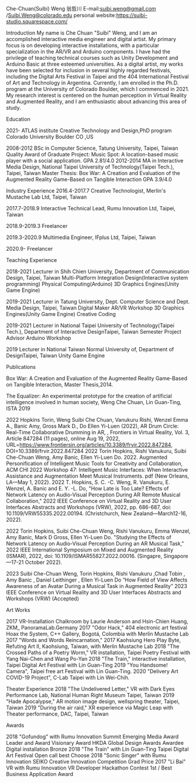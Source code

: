 Che-Chuan(Suibi) Weng 翁哲川
 E-mail:suibi.weng@gmail.com  /Suibi.Weng@colorado.edu
 personal website:https://suibi-studio.squarespace.com/


Introduction
 My name is Che Chuan "Suibi" Weng, and I am an accomplished interactive media engineer and digital artist. My primary focus is on developing interactive installations, with a particular specialization in the AR/VR and Arduino components. I have had the privilege of teaching technical courses such as Unity Development and Arduino Basic at three esteemed universities.
As a digital artist, my works have been selected for inclusion in several highly regarded festivals, including the Digital Arts Festival in Taipei and the 404 International Festival of Art and Technology in Argentina.
Currently, I am enrolled in the Ph.D. program at the University of Colorado Boulder, which I commenced in 2021. My research interest is centered on the human perception in Virtual Reality and Augmented Reality, and I am enthusiastic about advancing this area of study.



Education

2021-       ATLAS institute Creative Technology and Design,PhD program  Colorado University Boulder CO ,US

2008-2012   BSc in Computer Science, Tatung University, Taipei, Taiwan
Quality Award of Graduate Project: Music Spot: A location-based music player with a social application.
GPA 2.81/4.0
 2012-2014  MA in Interactive Media Design, National Taipei University of Technology(Taipei Tech.), Taipei, Taiwan
Master Thesis: Box War: A Creation and Evaluation of the Augmented Reality Game-Based on Tangible Interaction
GPA 3.9/4.0

Industry Experience
2016.4-2017.7 Creative Technologist, Merlin's Mustache Lab Ltd, Taipei, Taiwan

2017.7-2018.9 Interactive Technical Lead, Rumu Innovation Ltd, Taipei, Taiwan

2018.9-2019.3 Freelancer

2019.3-2020.9  Multimedia Engineer, IFplus Ltd, Taipei, Taiwan

2020.9-         Freelancer


Teaching Experience

2018-2021  Lecturer in Shih Chien University, Department of Communication Design, Taipei, Taiwan
Multi-Platform Integration Design(Interactive system programming)
Physical Computing(Arduino)
3D Graphics Engines(Unity Game Engine)

2019-2021  Lecturer in Tatung University, Dept. Computer Science and Dept. Media Design, Taipei, Taiwan
Digital Maker
AR/VR Workshop
3D Graphics Engines(Unity Game Engine)
Creative Coding


2019-2021  Lecturer in National Taipei University of Technology(Taipei Tech.), Department of Interactive DesignTaipei, Taiwan
Semester Project Advisor
Arduino Workshop

2019  Lecturer in National Taiwan Normal University of, Department of DesignTaipei, Taiwan
Unity Game Engine


Publications

Box War: A Creation and Evaluation of the Augmented Reality Game-Based on Tangible Interaction, Master Thesis,2014.

The Equalizer: An experimental prototype for the creation of artificial intelligence involved in human society, Weng Che Chuan, Lin Guan-Ting, ISTA 2019


2022
Hopkins Torin, Weng Suibi Che Chuan, Vanukuru Rishi, Wenzel Emma A., Banic Amy, Gross Mark D., Do Ellen Yi-Luen (2022), AR Drum Circle: Real-Time Collaborative Drumming in AR, , Frontiers in Virtual Reality, Vol. 3, Article 847284  (11 pages), online Aug 19, 2022, URL=https://www.frontiersin.org/articles/10.3389/frvir.2022.847284, DOI=10.3389/frvir.2022.847284
2022
Torin Hopkins, Rishi Vanukuru, Suibi Che-Chuan Weng, Amy Banic, Ellen Yi-Luen Do. 2022. Augmented Personification of Intelligent Music Tools for Creativity and Collaboration, ACM CHI 2022 Workshop 47: Intelligent Music Interfaces: When Interactive Assistance and Augmentation Meet Musical Instruments. pdf  (New Orleans, LA—May 1, 2022).
2022
T. Hopkins, S. C. -C. Weng, R. Vanukuru, E. Wenzel, A. Banic and E. Y. -L. Do, "How Late is Too Late? Effects of Network Latency on Audio-Visual Perception During AR Remote Musical Collaboration," 2022 IEEE Conference on Virtual Reality and 3D User Interfaces Abstracts and Workshops (VRW), 2022, pp. 686-687, doi: 10.1109/VRW55335.2022.00194. (Christchurch, New Zealand—March12-16, 2022).

2022
Torin Hopkins, Suibi Che-Chuan Weng, Rishi Vanukuru, Emma Wenzel, Amy Banic, Mark D Gross, Ellen Yi-Luen Do. "Studying the Effects of Network Latency on Audio-Visual Perception During an AR Musical Task," 2022 IEEE International Symposium on Mixed and Augmented Reality (ISMAR), 2022, doi: 10.1109/ISMAR55827.2022.00016. (Singapre, Singapore—17-21 October 2022).

2023
Suibi Che-Chuan Weng, Torin Hopkins, Rishi Vanukuru ,Chad Tobin , Amy Banic , Daniel Leithinger ,  Ellen Yi-Luen Do “How Field of View Affects Awareness of an Avatar During a Musical Task in Augmented Reality” 2023 IEEE Conference on Virtual Reality and 3D User Interfaces Abstracts and Workshops (VRW) 	(Accepted)




Art Works

2017 VR-Installation Chalkroom by Laurie Anderson and Hsin-Chien Huang, ZKM_ PanoramaLab.Germany
2017 "Odor Hack," 404 electronic art festival Hoax the System, C++ Gallery, Bogotá, Colombia with Merlin Mustache Lab
2017 "Words and Words Reincarnation," 2017 Kaohsiung Hero Play Byte, Refuting Art II, Kaohsiung, Taiwan, with Merlin Mustache Lab
2018 "The Crossed Paths of a Poetry Worm," VR installation, Taipei Poetry Festival with Yang Nai-Chen and Wang Po-Yan
2018 "The Train," interactive installation, Taipei Digital Art Festival with Lin Guan-Ting
2019 "You Handsome! Camera", Taipei free art Festival with Lin Guan-Ting. 
2020 "Delivery Art COVID-19 Project", C-Lab Taipei with Lin Wei-Chih. 



Theater Experience
2018 "The Undelivered Letter," VR with Dark Eyes Performance Lab, National Human Right Museum Taipei, Taiwan
2019 "Hade Apocalypse," AR motion image design, wellspring theater, Taipei, Taiwan
2019 "During the air raid," XR experience via Magic Leap with Theater performance, DAC, Taipei, Taiwan



Awards

2018 "Gofundog" with Rumu Innovation
Summit Emerging Media Award Leader and Award Visionary Award
HKDA Global Design Awards Awardee Digital installation Bronze
2018 "The Train" with Lin Guan-Ting
 Taipei Digital Art Festival Open call best Choose
2018 "Sonic Singer" with Rumu Innovation
 SEIKO Creative Innovation Competition Grad Price
2017 "Li Bai" VR with Rumu Innovation
 VR Developer Hackathon Contest 1st / Best Business Application Award
 


